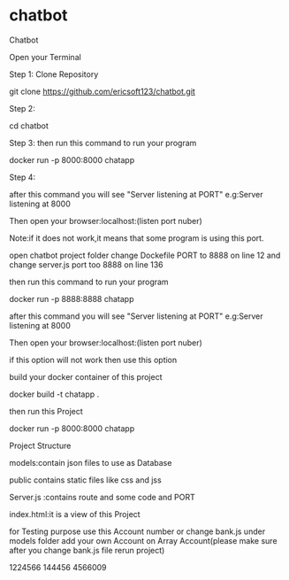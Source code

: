 # chatbot
Chatbot

Open your Terminal


Step 1: Clone Repository

git clone https://github.com/ericsoft123/chatbot.git

Step 2:

cd chatbot 

Step 3:
then run this command  to  run your program 

docker run -p 8000:8000 chatapp

Step 4:

after this command you will see "Server listening at PORT" e.g:Server listening at 8000


Then open your browser:localhost:(listen port nuber)



Note:if it does not work,it means that some program is using this port.

open chatbot project folder change Dockefile PORT to 8888 on line 12
and change server.js port too 8888 on line 136

then run this command  to  run your program 

docker run -p 8888:8888 chatapp


after this command you will see "Server listening at PORT" e.g:Server listening at 8000


Then open your browser:localhost:(listen port nuber)



if this option will not work then use this option

build your docker container of this project

docker build -t chatapp .

then run this Project

docker run -p 8000:8000 chatapp





Project Structure


models:contain json files to use as Database

public contains static files like css and jss


Server.js :contains route and some code and PORT


index.html:it is a view of this Project


for Testing purpose use this Account number or change bank.js under models folder add your own Account on Array Account(please make sure after you change bank.js file rerun project)

1224566
144456
4566009

